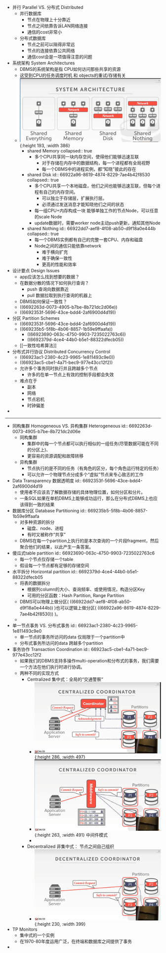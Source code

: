 - 并行 Parallel VS. 分布式 Distributed
	- 并行数据库
		- 节点在物理上十分靠近
		- 节点之间依靠告诉LAN网络连接
		- 通信的cost非常小
	- 分布式数据库
		- 节点之前可以隔得非常远
		- 节点的连接依靠公共网络
		- 通信cost会是一项值得注意的问题
- 系统架构 System Architectures
	- DBMS的系统架构是指 CPU如何访问那些共享的资源
	- 这受到CPU的任务调度时机 和 objects的重试/存储有关
	- ![image.png](../assets/image_1720854841008_0.png){:height 193, :width 386}
		- shared Memory
		  collapsed:: true
			- 多个CPU共享同一块内存空间，使得他们能够迅速互联
				- 对于存储在内存中的数据结构，每一个进程都有全局视野
				- 每一个DBMS中的进程实例，都“知晓”彼此的存在
		- shared Disk
		  id:: 66922a96-8619-4874-8229-7ae4b42f8530
		  collapsed:: true
			- 多个CPU共享一个本地磁盘，他们之间也能够迅速互联，但每个进程有自己的内存空间。
				- 可以独立于存储层，扩展执行层。
				- 必须通过发送消息才能知晓他们之间的状态
			- 每一组CPU+内存构成一块 能够单独工作的节点Node，可以任意的scale Node
			- update数据时，需要worker node主动push更新，通知其他Node
		- shared Nothing
		  id:: 66922dd7-aef8-4f08-ab50-d9f18a0e444b
		  collapsed:: true
			- 每一个DBMS实例都有自己的完整一套CPU、内存和磁盘
			- Node之间的通信只能依靠network
				- 难于横向扩充
				- 难于确保一致性
				- 更高的性能和效率
- 设计要点 Design Issues
	- app应该怎么找到想要的数据？
	- 在数据分散的情况下如何执行查询？
		- push 查询向数据靠近
		- pull 数据拉取到执行查询的机器上
	- DBMS如何保证一致性？
	- ((6692263d-0073-4905-b7be-8b721dc2d06e))
	- ((6692353f-5696-43ce-bdd4-2af6900d4d19))
- 分区 Partition Schemes
	- ((6692353f-5696-43ce-bdd4-2af6900d4d19))
	- ((669235b5-5f8b-4b06-8857-1b59e9ffaafa))
		- ((66923690-063c-4750-9903-7235022763c6))
		- ((6692379d-4ce4-44b0-b5e1-88322dfecb05))
	- [[一致性哈希算法]]
- 分布式并行协议 Distributed Concurrency Control
	- ((66923ac1-2380-4c23-9965-1e811493c9e0))
	- ((66923ac5-cbe1-4a71-bec9-977e43cc12f2))
	- 允许多个事务同时执行并且跨越多个节点
		- 许多的在单一节点上有效的控制手段都会失效
	- 难点在于
		- 副本
		- 网络
		- 节点宕机
		- 时钟偏差
-
- ---
- 同构集群 Homogeneous VS. 异构集群 Heterogeneous
  id:: 6692263d-0073-4905-b7be-8b721dc2d06e
	- 同构集群
		- 集群中的每一个节点都可以执行相似的一组任务(尽管数据可能在不同的分区上)、
		- 更容易的资源调配和故障转移
	- 异构集群
		- 节点执行的是不同的任务（有角色的区分，每个角色运行特定的任务）
		- 可以允许一个物理节点分成多个“虚拟”节点来专心致志的工作
- Data Transparency 数据透明度
  id:: 6692353f-5696-43ce-bdd4-2af6900d4d19
	- 使用者不应该去了解数据存储的具体物理位置，如何分区和分片。
	- 一条SQL如果在单机DBMS上能够成功运行，那么在分布式DBMS上也应该得到一致的结果
- 数据库分区 Database Partitioning
  id:: 669235b5-5f8b-4b06-8857-1b59e9ffaafa
	- 对多种资源的拆分
		- 磁盘、node、进程
		- 有时又被称作“共享”
	- DBMS在每一个partition上执行的是本次查询的一个片段fragment，然后聚合他们的结果，以此产生一条答案。
- 傻瓜式table partition
  id:: 66923690-063c-4750-9903-7235022763c6
	- 每一个节点仅存储一个table
	- 假设每一个节点都有足够的存储空间
- 水平拆分 Horizontal partition
  id:: 6692379d-4ce4-44b0-b5e1-88322dfecb05
	- 将表的数据拆分
		- 根据列column的大小、查询频率、或使用情况，构造分区Key
		- 可用的分区函数：Hash Partition, Range Partition
	- DBMS可以物理上做分区( ((66922dd7-aef8-4f08-ab50-d9f18a0e444b)) )也可以逻辑上做分区( ((66922a96-8619-4874-8229-7ae4b42f8530)) )。
	-
- 单一节点事务 VS. 分布式事务
  id:: 66923ac1-2380-4c23-9965-1e811493c9e0
	- 单一节点的事务所访问的data 仅局限于一个partition中
	- 分布式事务所访问的data 跨越多个partition
- 事务协作 Transaction Coordination
  id:: 66923ac5-cbe1-4a71-bec9-977e43cc12f2
	- 如果我们的DBMS支持多操作multi-operation和分布式的事务，我们需要一个方法在他们执行时进行协调。
	- 两种不同的实现方式
		- Centralized 集中式：全局的“交通警察”
			- ![image.png](../assets/image_1720863471402_0.png){:height 286, :width 497}
			- ![image.png](../assets/image_1720863585571_0.png){:height 263, :width 491} 中间件模式
			-
		- Decentralized 非集中式： 节点之间自己组织
			- ![image.png](../assets/image_1720863716092_0.png){:height 230, :width 399}
- TP Monitors
	- 集中式的一个实例
	- 在1970-80年度运用广泛，在终端和数据库之间提供了事务
-